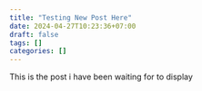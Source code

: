 ```yaml
---
title: "Testing New Post Here"
date: 2024-04-27T10:23:36+07:00
draft: false
tags: []
categories: []
---
```


This is the post i have been waiting for to display
